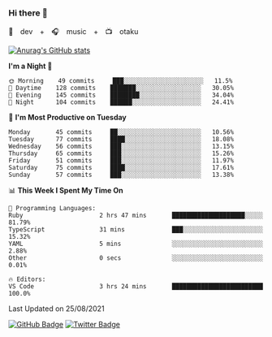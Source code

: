 ### Hi there 👋

🚀　dev　+　🎧　music　+　📺　otaku


[![Anurag's GitHub stats](https://github-readme-stats.vercel.app/api?username=koheitasaka&count_private=true&show_icons=true&theme=monokai)](https://github.com/koheitasaka/github-readme-stats)

<!--START_SECTION:waka-->
**I'm a Night 🦉** 

```text
🌞 Morning    49 commits     ███░░░░░░░░░░░░░░░░░░░░░░   11.5% 
🌆 Daytime    128 commits    ███████░░░░░░░░░░░░░░░░░░   30.05% 
🌃 Evening    145 commits    ████████░░░░░░░░░░░░░░░░░   34.04% 
🌙 Night      104 commits    ██████░░░░░░░░░░░░░░░░░░░   24.41%

```
📅 **I'm Most Productive on Tuesday** 

```text
Monday       45 commits     ██░░░░░░░░░░░░░░░░░░░░░░░   10.56% 
Tuesday      77 commits     ████░░░░░░░░░░░░░░░░░░░░░   18.08% 
Wednesday    56 commits     ███░░░░░░░░░░░░░░░░░░░░░░   13.15% 
Thursday     65 commits     ███░░░░░░░░░░░░░░░░░░░░░░   15.26% 
Friday       51 commits     ███░░░░░░░░░░░░░░░░░░░░░░   11.97% 
Saturday     75 commits     ████░░░░░░░░░░░░░░░░░░░░░   17.61% 
Sunday       57 commits     ███░░░░░░░░░░░░░░░░░░░░░░   13.38%

```


📊 **This Week I Spent My Time On** 

```text
💬 Programming Languages: 
Ruby                     2 hrs 47 mins       ████████████████████░░░░░   81.79% 
TypeScript               31 mins             ███░░░░░░░░░░░░░░░░░░░░░░   15.32% 
YAML                     5 mins              ░░░░░░░░░░░░░░░░░░░░░░░░░   2.88% 
Other                    0 secs              ░░░░░░░░░░░░░░░░░░░░░░░░░   0.01%

🔥 Editors: 
VS Code                  3 hrs 24 mins       █████████████████████████   100.0%

```


 Last Updated on 25/08/2021
<!--END_SECTION:waka-->

[![GitHub Badge](https://img.shields.io/badge/GitHub-100000?style=for-the-badge&logo=github&logoColor=white)](https://github.com/koheitasaka)
[![Twitter Badge](https://img.shields.io/badge/Twitter-1DA1F2?style=for-the-badge&logo=twitter&logoColor=white)](https://twitter.com/sleep_asleep_)
